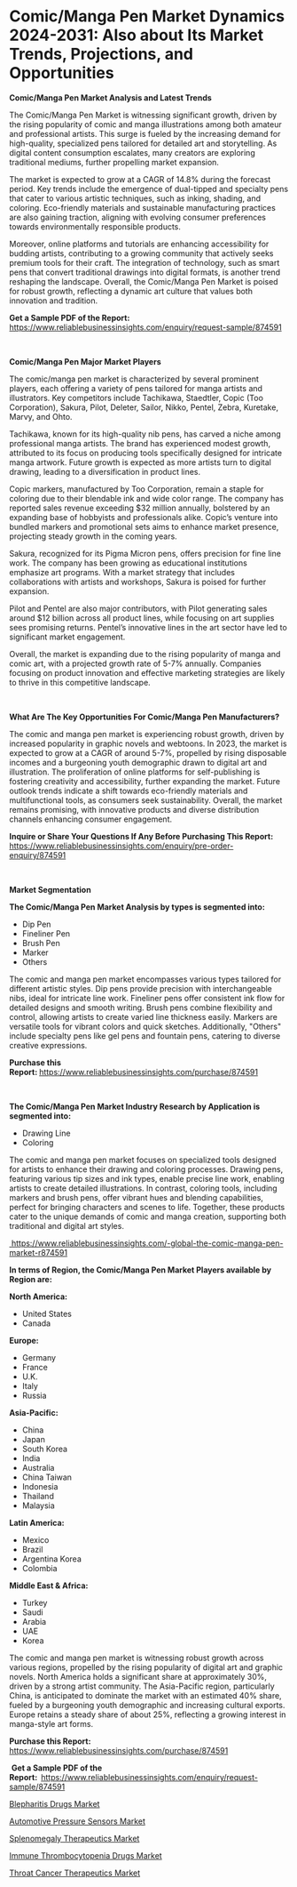 <p><h1>Comic/Manga Pen Market Dynamics 2024-2031: Also about Its Market Trends, Projections, and Opportunities</h1></p><p><strong>Comic/Manga Pen Market Analysis and Latest Trends</strong></p>
<p><p>The Comic/Manga Pen Market is witnessing significant growth, driven by the rising popularity of comic and manga illustrations among both amateur and professional artists. This surge is fueled by the increasing demand for high-quality, specialized pens tailored for detailed art and storytelling. As digital content consumption escalates, many creators are exploring traditional mediums, further propelling market expansion.</p><p>The market is expected to grow at a CAGR of 14.8% during the forecast period. Key trends include the emergence of dual-tipped and specialty pens that cater to various artistic techniques, such as inking, shading, and coloring. Eco-friendly materials and sustainable manufacturing practices are also gaining traction, aligning with evolving consumer preferences towards environmentally responsible products.</p><p>Moreover, online platforms and tutorials are enhancing accessibility for budding artists, contributing to a growing community that actively seeks premium tools for their craft. The integration of technology, such as smart pens that convert traditional drawings into digital formats, is another trend reshaping the landscape. Overall, the Comic/Manga Pen Market is poised for robust growth, reflecting a dynamic art culture that values both innovation and tradition.</p></p>
<p><strong>Get a Sample PDF of the Report:&nbsp;</strong> <a href="https://www.reliablebusinessinsights.com/enquiry/request-sample/874591">https://www.reliablebusinessinsights.com/enquiry/request-sample/874591</a></p>
<p>&nbsp;</p>
<p><strong>Comic/Manga Pen Major Market Players</strong></p>
<p><p>The comic/manga pen market is characterized by several prominent players, each offering a variety of pens tailored for manga artists and illustrators. Key competitors include Tachikawa, Staedtler, Copic (Too Corporation), Sakura, Pilot, Deleter, Sailor, Nikko, Pentel, Zebra, Kuretake, Marvy, and Ohto.</p><p>Tachikawa, known for its high-quality nib pens, has carved a niche among professional manga artists. The brand has experienced modest growth, attributed to its focus on producing tools specifically designed for intricate manga artwork. Future growth is expected as more artists turn to digital drawing, leading to a diversification in product lines.</p><p>Copic markers, manufactured by Too Corporation, remain a staple for coloring due to their blendable ink and wide color range. The company has reported sales revenue exceeding $32 million annually, bolstered by an expanding base of hobbyists and professionals alike. Copic’s venture into bundled markers and promotional sets aims to enhance market presence, projecting steady growth in the coming years.</p><p>Sakura, recognized for its Pigma Micron pens, offers precision for fine line work. The company has been growing as educational institutions emphasize art programs. With a market strategy that includes collaborations with artists and workshops, Sakura is poised for further expansion.</p><p>Pilot and Pentel are also major contributors, with Pilot generating sales around $12 billion across all product lines, while focusing on art supplies sees promising returns. Pentel’s innovative lines in the art sector have led to significant market engagement.</p><p>Overall, the market is expanding due to the rising popularity of manga and comic art, with a projected growth rate of 5-7% annually. Companies focusing on product innovation and effective marketing strategies are likely to thrive in this competitive landscape.</p></p>
<p>&nbsp;</p>
<p><strong>What Are The Key Opportunities For Comic/Manga Pen Manufacturers?</strong></p>
<p><p>The comic and manga pen market is experiencing robust growth, driven by increased popularity in graphic novels and webtoons. In 2023, the market is expected to grow at a CAGR of around 5-7%, propelled by rising disposable incomes and a burgeoning youth demographic drawn to digital art and illustration. The proliferation of online platforms for self-publishing is fostering creativity and accessibility, further expanding the market. Future outlook trends indicate a shift towards eco-friendly materials and multifunctional tools, as consumers seek sustainability. Overall, the market remains promising, with innovative products and diverse distribution channels enhancing consumer engagement.</p></p>
<p><strong>Inquire or Share Your Questions If Any Before Purchasing This Report:</strong> <a href="https://www.reliablebusinessinsights.com/enquiry/pre-order-enquiry/874591">https://www.reliablebusinessinsights.com/enquiry/pre-order-enquiry/874591</a></p>
<p>&nbsp;</p>
<p><strong>Market Segmentation</strong></p>
<p><strong>The Comic/Manga Pen Market Analysis by types is segmented into:</strong></p>
<p><ul><li>Dip Pen</li><li>Fineliner Pen</li><li>Brush Pen</li><li>Marker</li><li>Others</li></ul></p>
<p><p>The comic and manga pen market encompasses various types tailored for different artistic styles. Dip pens provide precision with interchangeable nibs, ideal for intricate line work. Fineliner pens offer consistent ink flow for detailed designs and smooth writing. Brush pens combine flexibility and control, allowing artists to create varied line thickness easily. Markers are versatile tools for vibrant colors and quick sketches. Additionally, "Others" include specialty pens like gel pens and fountain pens, catering to diverse creative expressions.</p></p>
<p><strong>Purchase this Report:&nbsp;</strong><a href="https://www.reliablebusinessinsights.com/purchase/874591">https://www.reliablebusinessinsights.com/purchase/874591</a></p>
<p>&nbsp;</p>
<p><strong>The Comic/Manga Pen Market Industry Research by Application is segmented into:</strong></p>
<p><ul><li>Drawing Line</li><li>Coloring</li></ul></p>
<p><p>The comic and manga pen market focuses on specialized tools designed for artists to enhance their drawing and coloring processes. Drawing pens, featuring various tip sizes and ink types, enable precise line work, enabling artists to create detailed illustrations. In contrast, coloring tools, including markers and brush pens, offer vibrant hues and blending capabilities, perfect for bringing characters and scenes to life. Together, these products cater to the unique demands of comic and manga creation, supporting both traditional and digital art styles.</p></p>
<p><a href="https://www.reliablebusinessinsights.com/-global-the-comic-manga-pen-market-r874591">&nbsp;https://www.reliablebusinessinsights.com/-global-the-comic-manga-pen-market-r874591</a></p>
<p><strong>In terms of Region, the Comic/Manga Pen Market Players available by Region are:</strong></p>
<p>
    <p> <strong> North America: </strong>
        <ul>
            <li>United States</li>
            <li>Canada</li>
        </ul>
        </p> 
    <p> <strong> Europe: </strong>
        <ul>
            <li>Germany</li>
            <li>France</li>
            <li>U.K.</li>
            <li>Italy</li>
            <li>Russia</li>
        </ul>
        </p> 
    <p> <strong> Asia-Pacific: </strong>
        <ul>
            <li>China</li>
            <li>Japan</li>
            <li>South Korea</li>
            <li>India</li>
            <li>Australia</li>
            <li>China Taiwan</li>
            <li>Indonesia</li>
            <li>Thailand</li>
            <li>Malaysia</li>
        </ul>
        </p> 
    <p> <strong> Latin America: </strong>
        <ul>
            <li>Mexico</li>
            <li>Brazil</li>
            <li>Argentina Korea</li>
            <li>Colombia</li>
        </ul>
        </p> 
    <p> <strong> Middle East & Africa: </strong>
        <ul>
            <li>Turkey</li>
            <li>Saudi</li>
            <li>Arabia</li>
            <li>UAE</li>
            <li>Korea</li>
        </ul>
    </p>
    </p>
<p><p>The comic and manga pen market is witnessing robust growth across various regions, propelled by the rising popularity of digital art and graphic novels. North America holds a significant share at approximately 30%, driven by a strong artist community. The Asia-Pacific region, particularly China, is anticipated to dominate the market with an estimated 40% share, fueled by a burgeoning youth demographic and increasing cultural exports. Europe retains a steady share of about 25%, reflecting a growing interest in manga-style art forms.</p></p>
<p><strong>Purchase this Report: </strong><a href="https://www.reliablebusinessinsights.com/purchase/874591">https://www.reliablebusinessinsights.com/purchase/874591</a></p>
<p>&nbsp;<strong>Get a Sample PDF of the Report:&nbsp;&nbsp;</strong><a href="https://www.reliablebusinessinsights.com/enquiry/request-sample/874591">https://www.reliablebusinessinsights.com/enquiry/request-sample/874591</a></p>
<p><strong></strong></p>
<p><p><a href="https://www.linkedin.com/pulse/blepharitis-drugs-market-essentials-key-players-demand-2mzze?trackingId=LEFmnFi5Re29GQEmCvbTAw%3D%3D">Blepharitis Drugs Market</a></p><p><a href="https://issuu.com/reportprime-2/docs/automotive-pressure-sensors-market-_c9dd4bf21089f6">Automotive Pressure Sensors Market</a></p><p><a href="https://www.linkedin.com/pulse/splenomegaly-therapeutics-market-trends-detailed-study-its-segmentation-yl9fe?trackingId=U1x7hDkhQnmupnhjRH5Mrw%3D%3D">Splenomegaly Therapeutics Market</a></p><p><a href="https://www.linkedin.com/pulse/charting-future-comprehensive-analysis-global-immune-thrombocytopenia-du3ce?trackingId=faH4GS4NRvOsUKriDjkzvw%3D%3D">Immune Thrombocytopenia Drugs Market</a></p><p><a href="https://www.linkedin.com/pulse/strategic-insights-global-throat-cancer-therapeutics-market-trends-lkmme?trackingId=vfLGsy3qSoiifleuAPzmaw%3D%3D">Throat Cancer Therapeutics Market</a></p></p>